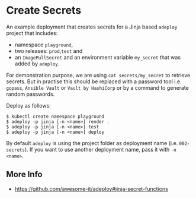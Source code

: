 # Create Secrets

An example deployment that creates secrets for a Jinja based `adeploy` project that includes:

* namespace `playground`,
* two releases: `prod`,`test` and
* an `ImagePullSecret` and an environment variable `my_secret` that was added by `adeploy`.

For demonstration purpose, we are using `cat secrets/my_secret` to retrieve secrets. But in practise this 
should be replaced with a password tool i.e. `gopass`, `Ansible Vault` or `Vault by HashiCorp` or by a command
to generate random passwords.

Deploy as follows:

```
$ kubectl create namespace playground
$ adeploy -p jinja [-n <name>] render .
$ adeploy -p jinja [-n <name>] test
$ adeploy -p jinja [-n <name>] deploy
```

By default `adeploy` is using the project folder as deployment name (i.e. `002-secrets`). 
If you want to use another deployment name, pass it with `-n <name>`.

## More Info

* https://github.com/awesome-it/adeploy#jinja-secret-functions
